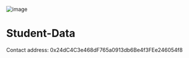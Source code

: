 ![image](https://github.com/user-attachments/assets/ceaa912a-0c91-4ad8-92a2-c9a6bccd2ed5)

# Student-Data
Contact address: 0x24dC4C3e468dF765a0913db6Be4f3FEe246054f8
